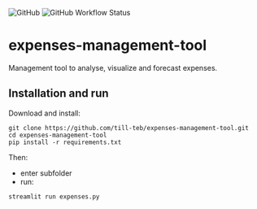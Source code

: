 ![GitHub](https://img.shields.io/github/license/till-teb/expenses-management-tool)
![GitHub Workflow Status](https://img.shields.io/github/actions/workflow/status/till-teb/expenses-management-tool/main.yml)

# expenses-management-tool
Management tool to analyse, visualize and forecast expenses.

## Installation and run
Download and install:
```
git clone https://github.com/till-teb/expenses-management-tool.git
cd expenses-management-tool
pip install -r requirements.txt
```

Then:
- enter subfolder
- run:
```
streamlit run expenses.py
```
